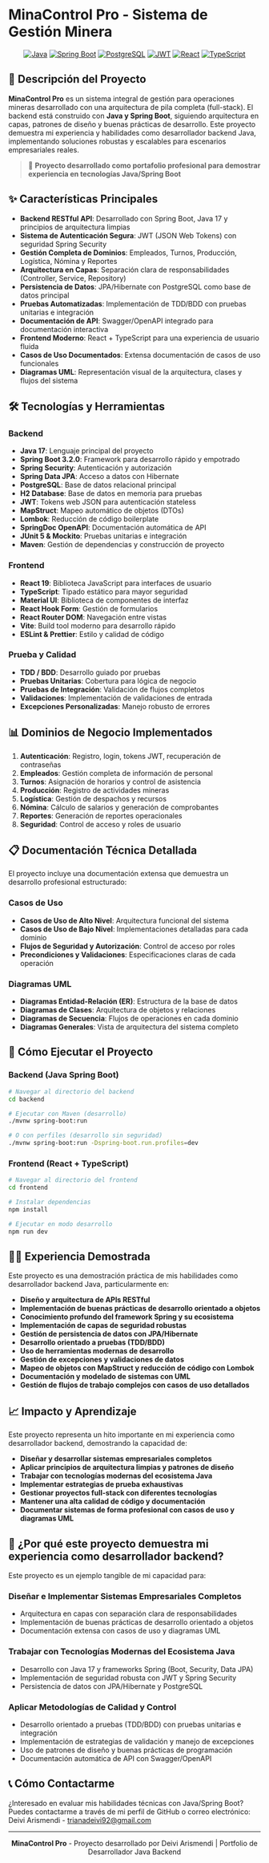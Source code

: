 # MinaControl Pro - Sistema de Gestión Minera

<div align="center">

[![Java](https://img.shields.io/badge/Java-17-ED8B00?style=for-the-badge&logo=java&logoColor=white)](https://www.java.com/)
[![Spring Boot](https://img.shields.io/badge/Spring_Boot-3.2.0-6DB33F?style=for-the-badge&logo=spring-boot&logoColor=white)](https://spring.io/projects/spring-boot)
[![PostgreSQL](https://img.shields.io/badge/PostgreSQL-316192?style=for-the-badge&logo=postgresql&logoColor=white)](https://www.postgresql.org/)
[![JWT](https://img.shields.io/badge/JWT-000000?style=for-the-badge&logo=JSON%20web%20tokens&logoColor=white)](https://jwt.io/)
[![React](https://img.shields.io/badge/React-20232A?style=for-the-badge&logo=react&logoColor=61DAFB)](https://reactjs.org/)
[![TypeScript](https://img.shields.io/badge/TypeScript-007ACC?style=for-the-badge&logo=typescript&logoColor=white)](https://www.typescriptlang.org/)

</div>

## 🚀 Descripción del Proyecto

**MinaControl Pro** es un sistema integral de gestión para operaciones mineras desarrollado con una arquitectura de pila completa (full-stack). El backend está construido con **Java y Spring Boot**, siguiendo arquitectura en capas, patrones de diseño y buenas prácticas de desarrollo. Este proyecto demuestra mi experiencia y habilidades como desarrollador backend Java, implementando soluciones robustas y escalables para escenarios empresariales reales.

> 🎯 **Proyecto desarrollado como portafolio profesional para demostrar experiencia en tecnologías Java/Spring Boot**

## ✨ Características Principales

- **Backend RESTful API**: Desarrollado con Spring Boot, Java 17 y principios de arquitectura limpias
- **Sistema de Autenticación Segura**: JWT (JSON Web Tokens) con seguridad Spring Security
- **Gestión Completa de Dominios**: Empleados, Turnos, Producción, Logística, Nómina y Reportes
- **Arquitectura en Capas**: Separación clara de responsabilidades (Controller, Service, Repository)
- **Persistencia de Datos**: JPA/Hibernate con PostgreSQL como base de datos principal
- **Pruebas Automatizadas**: Implementación de TDD/BDD con pruebas unitarias e integración
- **Documentación de API**: Swagger/OpenAPI integrado para documentación interactiva
- **Frontend Moderno**: React + TypeScript para una experiencia de usuario fluida
- **Casos de Uso Documentados**: Extensa documentación de casos de uso funcionales
- **Diagramas UML**: Representación visual de la arquitectura, clases y flujos del sistema

## 🛠️ Tecnologías y Herramientas

### Backend
- **Java 17**: Lenguaje principal del proyecto
- **Spring Boot 3.2.0**: Framework para desarrollo rápido y empotrado
- **Spring Security**: Autenticación y autorización
- **Spring Data JPA**: Acceso a datos con Hibernate
- **PostgreSQL**: Base de datos relacional principal
- **H2 Database**: Base de datos en memoria para pruebas
- **JWT**: Tokens web JSON para autenticación stateless
- **MapStruct**: Mapeo automático de objetos (DTOs)
- **Lombok**: Reducción de código boilerplate
- **SpringDoc OpenAPI**: Documentación automática de API
- **JUnit 5 & Mockito**: Pruebas unitarias e integración
- **Maven**: Gestión de dependencias y construcción de proyecto

### Frontend
- **React 19**: Biblioteca JavaScript para interfaces de usuario
- **TypeScript**: Tipado estático para mayor seguridad
- **Material UI**: Biblioteca de componentes de interfaz
- **React Hook Form**: Gestión de formularios
- **React Router DOM**: Navegación entre vistas
- **Vite**: Build tool moderno para desarrollo rápido
- **ESLint & Prettier**: Estilo y calidad de código

### Prueba y Calidad
- **TDD / BDD**: Desarrollo guiado por pruebas
- **Pruebas Unitarias**: Cobertura para lógica de negocio
- **Pruebas de Integración**: Validación de flujos completos
- **Validaciones**: Implementación de validaciones de entrada
- **Excepciones Personalizadas**: Manejo robusto de errores

## 📊 Dominios de Negocio Implementados

1. **Autenticación**: Registro, login, tokens JWT, recuperación de contraseñas
2. **Empleados**: Gestión completa de información de personal
3. **Turnos**: Asignación de horarios y control de asistencia
4. **Producción**: Registro de actividades mineras
5. **Logística**: Gestión de despachos y recursos
6. **Nómina**: Cálculo de salarios y generación de comprobantes
7. **Reportes**: Generación de reportes operacionales
8. **Seguridad**: Control de acceso y roles de usuario

## 📋 Documentación Técnica Detallada

El proyecto incluye una documentación extensa que demuestra un desarrollo profesional estructurado:

### Casos de Uso
- **Casos de Uso de Alto Nivel**: Arquitectura funcional del sistema
- **Casos de Uso de Bajo Nivel**: Implementaciones detalladas para cada dominio
- **Flujos de Seguridad y Autorización**: Control de acceso por roles
- **Precondiciones y Validaciones**: Especificaciones claras de cada operación

### Diagramas UML
- **Diagramas Entidad-Relación (ER)**: Estructura de la base de datos
- **Diagramas de Clases**: Arquitectura de objetos y relaciones
- **Diagramas de Secuencia**: Flujos de operaciones en cada dominio
- **Diagramas Generales**: Vista de arquitectura del sistema completo

## 🚀 Cómo Ejecutar el Proyecto

### Backend (Java Spring Boot)

```bash
# Navegar al directorio del backend
cd backend

# Ejecutar con Maven (desarrollo)
./mvnw spring-boot:run

# O con perfiles (desarrollo sin seguridad)
./mvnw spring-boot:run -Dspring-boot.run.profiles=dev
```

### Frontend (React + TypeScript)

```bash
# Navegar al directorio del frontend
cd frontend

# Instalar dependencias
npm install

# Ejecutar en modo desarrollo
npm run dev
```

## 👨‍💻 Experiencia Demostrada

Este proyecto es una demostración práctica de mis habilidades como desarrollador backend Java, particularmente en:

- **Diseño y arquitectura de APIs RESTful**
- **Implementación de buenas prácticas de desarrollo orientado a objetos**
- **Conocimiento profundo del framework Spring y su ecosistema**
- **Implementación de capas de seguridad robustas**
- **Gestión de persistencia de datos con JPA/Hibernate**
- **Desarrollo orientado a pruebas (TDD/BDD)**
- **Uso de herramientas modernas de desarrollo**
- **Gestión de excepciones y validaciones de datos**
- **Mapeo de objetos con MapStruct y reducción de código con Lombok**
- **Documentación y modelado de sistemas con UML**
- **Gestión de flujos de trabajo complejos con casos de uso detallados**

## 📈 Impacto y Aprendizaje

Este proyecto representa un hito importante en mi experiencia como desarrollador backend, demostrando la capacidad de:

- **Diseñar y desarrollar sistemas empresariales completos**
- **Aplicar principios de arquitectura limpias y patrones de diseño**
- **Trabajar con tecnologías modernas del ecosistema Java**
- **Implementar estrategias de prueba exhaustivas**
- **Gestionar proyectos full-stack con diferentes tecnologías**
- **Mantener una alta calidad de código y documentación**
- **Documentar sistemas de forma profesional con casos de uso y diagramas UML**

## 💼 ¿Por qué este proyecto demuestra mi experiencia como desarrollador backend?

Este proyecto es un ejemplo tangible de mi capacidad para:

### Diseñar e Implementar Sistemas Empresariales Completos
- Arquitectura en capas con separación clara de responsabilidades
- Implementación de buenas prácticas de desarrollo orientado a objetos
- Documentación extensa con casos de uso y diagramas UML

### Trabajar con Tecnologías Modernas del Ecosistema Java
- Desarrollo con Java 17 y frameworks Spring (Boot, Security, Data JPA)
- Implementación de seguridad robusta con JWT y Spring Security
- Persistencia de datos con JPA/Hibernate y PostgreSQL

### Aplicar Metodologías de Calidad y Control
- Desarrollo orientado a pruebas (TDD/BDD) con pruebas unitarias e integración
- Implementación de estrategias de validación y manejo de excepciones
- Uso de patrones de diseño y buenas prácticas de programación
- Documentación automática de API con Swagger/OpenAPI

## 📞 Cómo Contactarme

¿Interesado en evaluar mis habilidades técnicas con Java/Spring Boot? Puedes contactarme a través de mi perfil de GitHub o correo electrónico: Deivi Arismendi - trianadeivi92@gmail.com

---

<div align="center">

**MinaControl Pro** - Proyecto desarrollado por Deivi Arismendi | Portfolio de Desarrollador Java Backend

</div>